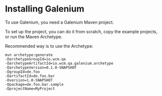 # Installing Galenium

To use Galenium, you need a Galenium Maven project.

To set up the project, you can do it from scratch, copy the example projects, or run the Maven Archetype.

Recommended way is to use the Archetype:

 ```
 mvn archetype:generate 
 -DarchetypeGroupId=io.wcm.qa 
 -DarchetypeArtifactId=io.wcm.qa.galenium.archetype 
 -DarchetypeVersion=0.1.0-SNAPSHOT 
 -DgroupId=de.foo 
 -DartifactId=de.foo.bar 
 -Dversion=1.0-SNAPSHOT 
 -Dpackage=de.foo.bar.sample 
 -DprojectName=MyProject
 ```

